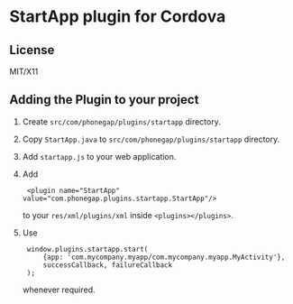 # StartApp plugin for Cordova

## License

MIT/X11

## Adding the Plugin to your project ##

1. Create `src/com/phonegap/plugins/startapp` directory.
2. Copy `StartApp.java` to `src/com/phonegap/plugins/startapp` directory.
3. Add `startapp.js` to your web application.
4. Add

        <plugin name="StartApp" value="com.phonegap.plugins.startapp.StartApp"/>

   to your `res/xml/plugins/xml` inside `<plugins></plugins>`.
5. Use

        window.plugins.startapp.start(
            {app: 'com.mycompany.myapp/com.mycompany.myapp.MyActivity'},
            successCallback, failureCallback
        );

   whenever required.
